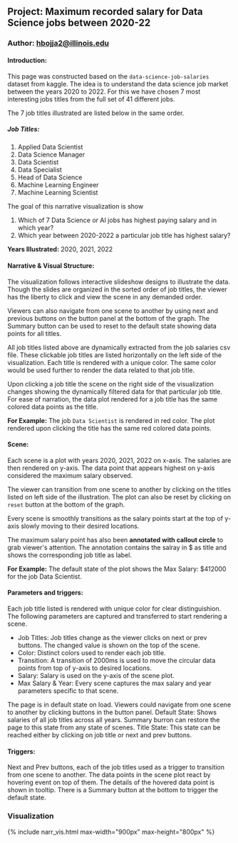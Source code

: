 
## Project: Maximum recorded salary for Data Science jobs between 2020-22
### Author: hbojja2@illinois.edu


#### Introduction:
This page was constructed based on the `data-science-job-salaries` dataset from kaggle. The idea is to understand the data science job market between the years 2020 to 2022. For this we have chosen 7 most interesting jobs titles from the full set of 41 different jobs.

The 7 job titles illustrated are listed below in the same order.

##### Job Titles:
1. Applied Data Scientist
2. Data Science Manager
3. Data Scientist
4. Data Specialist
5. Head of Data Science
6. Machine Learning Engineer
7. Machine Learning Scientist

The goal of this narrative visualization is show 
1. Which of 7 Data Science or AI jobs has highest paying salary and in which year? 
2. Which year between 2020-2022 a particular job title has highest salary?



**Years Illustrated:** 2020, 2021, 2022

#### Narrative & Visual Structure:
The visualization follows interactive slideshow designs to illustrate the data. Though the slides are organized in the sorted order of job titles, the viewer has the liberty to click and view the scene in any demanded order.

Viewers can also navigate from one scene to another by using next and previous buttons on the button panel at the bottom of the graph. The Summary button can be used to reset to the default state showing data points for all titles.

All job titles listed above are dynamically extracted from the job salaries csv file. These clickable job titles are listed horizontally on the left side of the visualization. Each title is rendered with a unique color. The same color would be used further to render the data related to that job title.

Upon clicking a job title the scene on the right side of the visualization changes showing the dynamically filtered data for that particular job title. For ease of narration, the data plot rendered for a job title has the same colored data points as the title.

**For Example:** The job `Data Scientist` is rendered in red color. The plot rendered upon clicking the title has the same red colored data points.

#### Scene:
Each scene is a plot with years 2020, 2021, 2022 on x-axis. The salaries are then rendered on y-axis. The data point that appears highest on y-axis considered the maximum salary observed.

The viewer can transition from one scene to another by clicking on the titles listed on left side of the illustration. The plot can also be reset by clicking on `reset` button at the bottom of the graph.

Every scene is smoothly transitions as the salary points start at the top of y-axis slowly moving to their desired locations.

The maximum salary point has also been **annotated with callout circle** to grab viewer's attention. The annotation contains the salray in $ as title and shows the corresponding job title as label.

**For Example:** The default state of the plot shows the Max Salary: $412000 for the job Data Scientist. 

#### Parameters and triggers:
Each job title listed is rendered with unique color for clear distinguishion. The following parameters are captured and transferred to start rendering a scene.

- Job Titles: Job titles change as the viewer clicks on next or prev buttons. The changed value is shown on the top of the scene.
- Color: Distinct colors used to render each job title.
- Transition: A transition of 2000ms is used to move the circular data points from top of y-axis to desired locations.
- Salary: Salary is used on the y-axis of the scene plot.
- Max Salary & Year: Every scene captures the max salary and year parameters specific to that scene.

The page is in default state on load. Viewers could navigate from one scene to another by clicking buttons in the button panel.
Default State: Shows salaries of all job titles across all years. Summary burron can restore the page to this state from any state of scenes.
Title State: This state can be reached either by clicking on job title or next and prev buttons.

#### Triggers:
Next and Prev buttons, each of the job titles used as a trigger to transition from one scene to another.
The data points in the scene plot react by hovering event on top of them. The details of the hovered data point is shown in tooltip.
There is a Summary button at the bottom to trigger the default state.


### Visualization
{% include narr_vis.html max-width="900px" max-height="800px" %}
